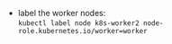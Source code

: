 - label the worker nodes:   
`kubectl label node k8s-worker2 node-role.kubernetes.io/worker=worker`
